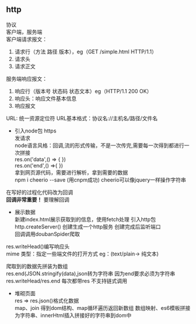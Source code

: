 ## http
协议  
客户端，服务端  
客户端请求报文： 
1. 请求行（方法 路径 版本），eg（GET /simple.html HTTP/1.1）
2. 请求头
3. 请求正文
   
服务端响应报文： 
1. 响应行（版本号 状态码 状态文本）eg（HTTP/1.1 200 OK）
2. 响应头：响应文件基本信息
3. 响应报文

URL: 统一资源定位符 
URL基本格式：协议名://主机名/路径/文件名  

- 引入node包 https  
发请求  
node语言风格：回调,流的形式传输，不是一次传完,需要每一次得到都进行一次拼接  
res.on('data',() => { })  
res.on('end',() =>{ })  
拿到网页源代码，需要进行解析，拿到需要的数据  
npm i cheerio --save (用cnpm成功) 
cheerio可以像jquery一样操作字符串 

在写好的过程化代码改为回调  
**回调非常重要！**  要理解回调  

- 展示数据  
新建index.html展示获取到的信息，使用fetch处理 
引入http包  
http.createServer() 创建生成一个http服务 创建完成后监听端口   
回调调用doubanSpider爬取    

res.writeHead()编写响应头   
mime 类型：指定一些端文件的打开方式 eg：(text/plain-> 纯文本)  

爬取到的数据先拼装为数组    
res.end(JSON.stringify(data),json转为字符串 因为end要求必须为字符串   
res.writeHead/res.end 每次都带res 不支持链式调用    

- 堆砌页面  
res => res.json()格式化数据   
map、join 得到dom结构、map循环遍历返回新数组 数组映射、es6模板拼接为字符串、innerHtml插入拼接好的字符串到dom中  